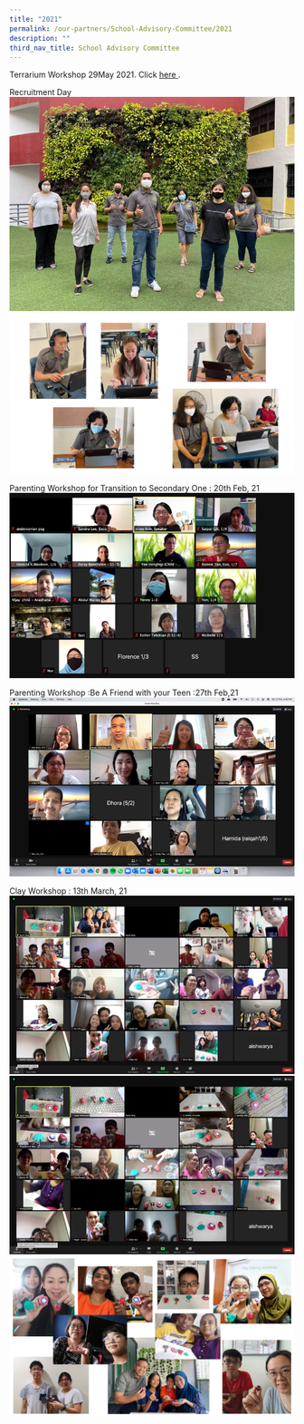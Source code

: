 ```yaml
---
title: "2021"
permalink: /our-partners/School-Advisory-Committee/2021
description: ""
third_nav_title: School Advisory Committee
---
```

Terrarium Workshop 29May 2021. Click [here ](/files/PSG_Terrarium_Workshop2021.pdf) .

Recruitment Day
![](/images/image002.jpg)
![](/images/RD.gif)

Parenting Workshop for Transition to Secondary One : 20th Feb, 21
![](/images/image014.png)

Parenting Workshop :Be A Friend with your Teen :27th Feb,21
![](/images/image16.png)

Clay Workshop : 13th March, 21
![](/images/image18.png)
![](/images/image020.png)
![](/images/CW.gif)